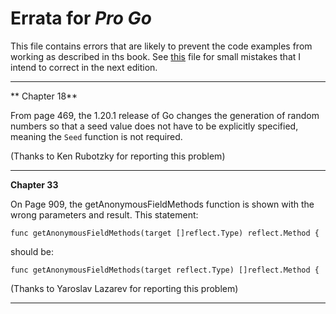# Errata for *Pro Go*

This file contains errors that are likely to prevent the code examples from working as described in ths book. See [this](typos.md) file for small mistakes that I intend to correct in the next edition.


---

** Chapter 18**

From page 469, the 1.20.1 release of Go changes the generation of random numbers so that a seed value does not have to be explicitly specified, meaning the `Seed` function is not required. 

(Thanks to Ken Rubotzky for reporting this problem)

---

**Chapter 33**

On Page 909, the getAnonymousFieldMethods function is shown with the wrong parameters and result. This statement:

    func getAnonymousFieldMethods(target []reflect.Type) reflect.Method {

should be:

    func getAnonymousFieldMethods(target reflect.Type) []reflect.Method {


(Thanks to Yaroslav Lazarev for reporting this problem)

---